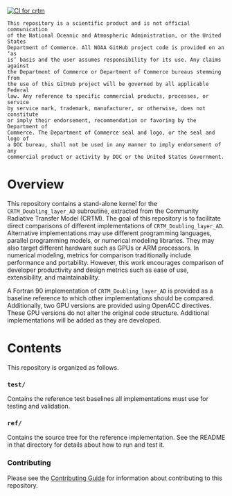 [![CI for crtm](https://github.com/NOAA-GSL/SENA-crtm/actions/workflows/ci.yml/badge.svg)](https://github.com/NOAA-GSL/SENA-crtm/actions/workflows/ci.yml)

```
This repository is a scientific product and is not official communication
of the National Oceanic and Atmospheric Administration, or the United States
Department of Commerce. All NOAA GitHub project code is provided on an ‘as
is’ basis and the user assumes responsibility for its use. Any claims against
the Department of Commerce or Department of Commerce bureaus stemming from
the use of this GitHub project will be governed by all applicable Federal
law. Any reference to specific commercial products, processes, or service
by service mark, trademark, manufacturer, or otherwise, does not constitute
or imply their endorsement, recommendation or favoring by the Department of
Commerce. The Department of Commerce seal and logo, or the seal and logo of
a DOC bureau, shall not be used in any manner to imply endorsement of any
commercial product or activity by DOC or the United States Government.
```

# Overview

This repository contains a stand-alone kernel for the `CRTM_Doubling_layer_AD`
subroutine, extracted from the Community Radiative Transfer Model (CRTM). The 
goal of this repository is to facilitate direct comparisons of different
implementations of `CRTM_Doubling_layer_AD`. Alternative implementations may
use different programming languages, parallel programming models, or numerical
modeling libraries. They may also target different hardware such as GPUs or
ARM processors. In numerical modeling, metrics for comparison traditionally
include performance and portability. However, this work encourages comparison
of developer productivity and design metrics such as ease of use, extensibility,
and maintainability.

A Fortran 90 implementation of `CRTM_Doubling_layer_AD` is provided as a baseline
reference to which other implementations should be compared. Additionally, two
GPU versions are provided using OpenACC directives.  These GPU versions do not
alter the original code structure.  Additional implementations will be added as
they are developed.

# Contents

This repository is organized as follows.

### `test/`

Contains the reference test baselines all implementations must use for testing
and validation.

### `ref/`

Contains the source tree for the reference implementation. See the README in that
directory for details about how to run and test it.

### Contributing

Please see the [Contributing Guide](CONTRIBUTING.md) for information about
contributing to this repository.
